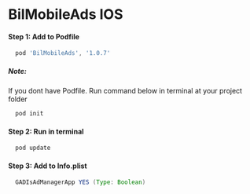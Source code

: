 # BilMobileAds IOS

#### Step 1: Add to Podfile
```gradle
  pod 'BilMobileAds', '1.0.7'
```
##### Note:
If you dont have Podfile. Run command below in terminal at your project folder
```gradle
  pod init
```
#### Step 2: Run in terminal
```gradle
  pod update
```

#### Step 3: Add to Info.plist
```gradle
  GADIsAdManagerApp YES (Type: Boolean)
```
